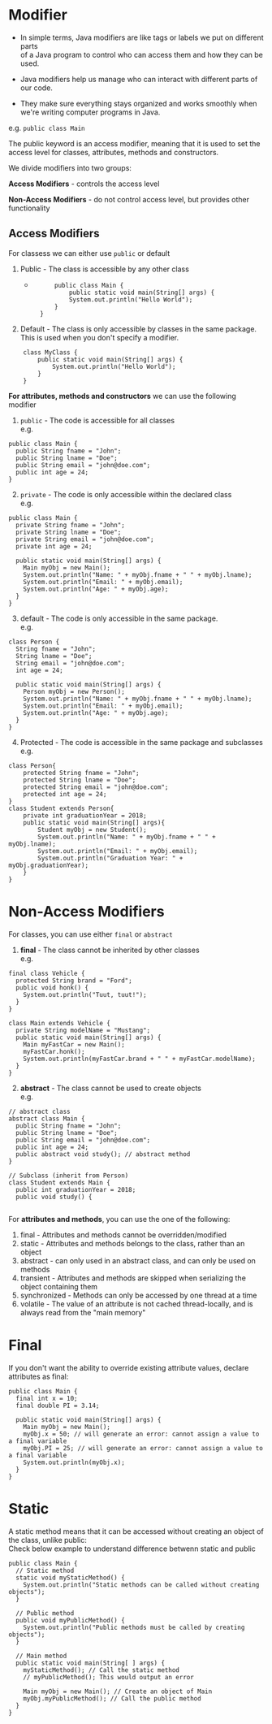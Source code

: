 # Modifier
* In simple terms, Java modifiers are like tags or labels we put on different parts  
of a Java program to control who can access them and how they can be used.

* Java modifiers help us manage who can interact with different parts of our code.  

* They make sure everything stays organized and works smoothly when we're writing computer programs in Java.

e.g. 
`public class Main`

The public keyword is an access modifier, meaning that it is used to set the  
access level for classes, attributes, methods and constructors.

We divide modifiers into two groups:

**Access Modifiers** - controls the access level

**Non-Access Modifiers** - do not control access level, but provides other functionality

## Access Modifiers
For classess we can either use `public` or default

1. Public - The class is accessible by any other class
    * ```
            public class Main {
                public static void main(String[] args) {
                System.out.println("Hello World");
            }
        }

      ```
2. Default - The class is only accessible by classes in the same package. 
This is used when you don't specify a modifier.

```
    class MyClass {
        public static void main(String[] args) {
            System.out.println("Hello World");
        }
    }
```

**For attributes, methods and constructors** we can use the following modifier
1. `public` - The code is accessible for all classes  
e.g. 
```
public class Main {
  public String fname = "John";
  public String lname = "Doe";
  public String email = "john@doe.com";
  public int age = 24;
}
```
2. `private` - The code is only accessible within the declared class  
e.g. 
```
public class Main {
  private String fname = "John";
  private String lname = "Doe";
  private String email = "john@doe.com";
  private int age = 24;
  
  public static void main(String[] args) {
    Main myObj = new Main();
    System.out.println("Name: " + myObj.fname + " " + myObj.lname);
    System.out.println("Email: " + myObj.email);
    System.out.println("Age: " + myObj.age);
  }
}
```
3. default - The code is only accessible in the same package.  
e.g. 
```
class Person {
  String fname = "John";
  String lname = "Doe";
  String email = "john@doe.com";
  int age = 24;
  
  public static void main(String[] args) {
    Person myObj = new Person();
    System.out.println("Name: " + myObj.fname + " " + myObj.lname);
    System.out.println("Email: " + myObj.email);
    System.out.println("Age: " + myObj.age);
  }
}
```
4. Protected - The code is accessible in the same package and subclasses  
e.g.
```
class Person{
    protected String fname = "John";
    protected String lname = "Doe";
    protected String email = "john@doe.com";
    protected int age = 24;
}
class Student extends Person{
    private int graduationYear = 2018;
    public static void main(String[] args){
        Student myObj = new Student();
        System.out.println("Name: " + myObj.fname + " " + myObj.lname);
        System.out.println("Email: " + myObj.email);
        System.out.println("Graduation Year: " + myObj.graduationYear);
    }
}
```

# Non-Access Modifiers
For classes, you can use either `final` or `abstract`

1. **final** - The class cannot be inherited by other classes  
e.g.
```
final class Vehicle {
  protected String brand = "Ford";
  public void honk() {
    System.out.println("Tuut, tuut!");
  }
}

class Main extends Vehicle {
  private String modelName = "Mustang";
  public static void main(String[] args) {
    Main myFastCar = new Main();
    myFastCar.honk();
    System.out.println(myFastCar.brand + " " + myFastCar.modelName);
  }
}
```
2. **abstract** - The class cannot be used to create objects  
e.g. 

```
// abstract class
abstract class Main {
  public String fname = "John";
  public String lname = "Doe";
  public String email = "john@doe.com";
  public int age = 24;
  public abstract void study(); // abstract method 
}

// Subclass (inherit from Person)
class Student extends Main {
  public int graduationYear = 2018;
  public void study() {
  
```

For **attributes and methods**, you can use the one of the following:

1. final - Attributes and methods cannot be overridden/modified
2. static - Attributes and methods belongs to the class, rather than an object
3. abstract - can only used in an abstract class, and can only be used on methods
4. transient - Attributes and methods are skipped when serializing the object containing them
5. synchronized - Methods can only be accessed by one thread at a time
6. volatile - The value of an attribute is not cached thread-locally, and is always read from the "main memory"

# Final

If you don't want the ability to override existing attribute values, declare attributes as final:

```
public class Main {
  final int x = 10;
  final double PI = 3.14;

  public static void main(String[] args) {
    Main myObj = new Main();
    myObj.x = 50; // will generate an error: cannot assign a value to a final variable
    myObj.PI = 25; // will generate an error: cannot assign a value to a final variable
    System.out.println(myObj.x);
  }
}
```

# Static 
A static method means that it can be accessed without creating an object of the class, unlike public:  
Check below example to understand difference betwenn static and public 
```
public class Main {
  // Static method
  static void myStaticMethod() {
    System.out.println("Static methods can be called without creating objects");
  }

  // Public method
  public void myPublicMethod() {
    System.out.println("Public methods must be called by creating objects");
  }

  // Main method
  public static void main(String[ ] args) {
    myStaticMethod(); // Call the static method
    // myPublicMethod(); This would output an error

    Main myObj = new Main(); // Create an object of Main
    myObj.myPublicMethod(); // Call the public method
  }
}
```